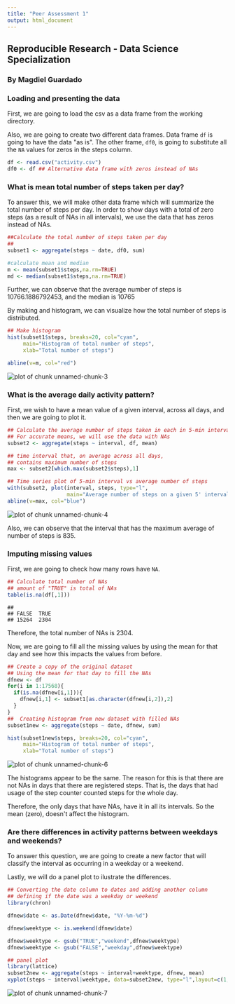 ```yaml
---
title: "Peer Assessment 1"
output: html_document
---
```

## Reproducible Research - Data Science Specialization
### By Magdiel Guardado

### Loading and presenting the data

First, we are going to load the csv as a data frame from the working directory.

Also, we are going to create two different data frames. Data frame `df` is going to have the data "as is". The other frame, `df0`, is going to substitute all the `NA` values for zeros in the steps column.


```r
df <- read.csv("activity.csv")
df0 <- df ## Alternative data frame with zeros instead of NAs
```

### What is mean total number of steps taken per day?

To answer this, we will make other data frame which will summarize the total number of steps per day. In order to show days with a total of zero steps (as a result of NAs in all intervals), we use the data that has zeros instead of NAs.



```r
##Calculate the total number of steps taken per day
## 
subset1 <- aggregate(steps ~ date, df0, sum)

#calculate mean and median
m <- mean(subset1$steps,na.rm=TRUE)
md <- median(subset1$steps,na.rm=TRUE)
```

Further, we can observe that the average number of steps is 10766.1886792453, and the median is 10765

By making and histogram, we can visualize how the total number of steps is distributed.


```r
## Make histogram
hist(subset1$steps, breaks=20, col="cyan", 
     main="Histogram of total number of steps", 
     xlab="Total number of steps")

abline(v=m, col="red")
```

![plot of chunk unnamed-chunk-3](figure/unnamed-chunk-3-1.png) 

### What is the average daily activity pattern?

First, we wish to have a mean value of a given interval, across all days, and then we are going to plot it.


```r
## Calculate the average number of steps taken in each in 5-min interval
## For accurate means, we will use the data with NAs
subset2 <- aggregate(steps ~ interval, df, mean)

## time interval that, on average across all days, 
## contains maximum number of steps
max <- subset2[which.max(subset2$steps),1]

## Time series plot of 5-min interval vs average number of steps
with(subset2, plot(interval, steps, type="l", 
                   main="Average number of steps on a given 5' interval"))
abline(v=max, col="blue")
```

![plot of chunk unnamed-chunk-4](figure/unnamed-chunk-4-1.png) 

Also, we can observe that the interval that has the maximum average of number of steps is 835.

### Imputing missing values

First, we are going to check how many rows have `NA`. 


```r
## Calculate total number of NAs
## amount of "TRUE" is total of NAs
table(is.na(df[,1]))
```

```
## 
## FALSE  TRUE 
## 15264  2304
```

Therefore, the total number of NAs is 2304.

Now, we are going to fill all the missing values by using the mean for that day and see how this impacts the values from before.


```r
## Create a copy of the original dataset
## Using the mean for that day to fill the NAs
dfnew <- df
for(i in 1:17568){
  if(is.na(dfnew[i,1])){
    dfnew[i,1] <- subset1[as.character(dfnew[i,2]),2]
  }
}
##  Creating histogram from new dataset with filled NAs
subset1new <- aggregate(steps ~ date, dfnew, sum)

hist(subset1new$steps, breaks=20, col="cyan", 
     main="Histogram of total number of steps", 
     xlab="Total number of steps")
```

![plot of chunk unnamed-chunk-6](figure/unnamed-chunk-6-1.png) 

The histograms appear to be the same. The reason for this is that there are not NAs in days that there are registered steps. That is, the days that had usage of the step counter counted steps for the whole day.

Therefore, the only days that have NAs, have it in all its intervals.
So the mean (zero), doesn't affect the histogram.

### Are there differences in activity patterns between weekdays and weekends?

To answer this question, we are going to create a new factor that will classify the interval as occurring in a weekday or a weekend.

Lastly, we will do a panel plot to ilustrate the differences.


```r
## Converting the date column to dates and adding another column
## defining if the date was a weekday or weekend
library(chron)

dfnew$date <- as.Date(dfnew$date, "%Y-%m-%d")

dfnew$weektype <- is.weekend(dfnew$date)

dfnew$weektype <- gsub("TRUE","weekend",dfnew$weektype)
dfnew$weektype <- gsub("FALSE","weekday",dfnew$weektype)

## panel plot
library(lattice)
subset2new <- aggregate(steps ~ interval+weektype, dfnew, mean)
xyplot(steps ~ interval|weektype, data=subset2new, type="l",layout=c(1,2))
```

![plot of chunk unnamed-chunk-7](figure/unnamed-chunk-7-1.png) 
